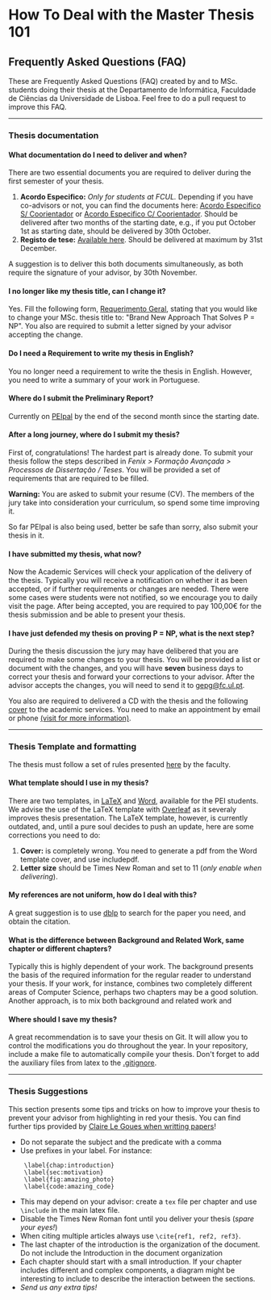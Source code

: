 # How To Deal with the Master Thesis 101 

## Frequently Asked Questions (FAQ)
These are Frequently Asked Questions (FAQ) created by and to MSc. students doing their thesis at the Departamento de Informática, Faculdade de Ciências da Universidade de Lisboa. Feel free to do a pull request to improve this FAQ.



---------------------------------------------------------------------------------------------------------------------------
### Thesis documentation

#### What documentation do I need to deliver and when?
There are two essential documents you are required to deliver during the first semester of your thesis.
1. **Acordo Especifico:** *Only for students at FCUL.* Depending if you have co-advisors or not, you can find the documents here: [Acordo Especifico S/ Coorientador]() or [Acordo Especifico C/ Coorientador](). Should be delivered after two months of the starting date, e.g., if you put October 1st as starting date, should be delivered by 30th October. 
2. **Registo de tese:** [Available here](https://ciencias.ulisboa.pt/sites/default/files/fcul/unidservico/ua/documentacao/Impresso_registo_2ciclo.pdf). Should be delivered at maximum by 31st December.

A suggestion is to deliver this both documents simultaneously, as both require the signature of your advisor, by 30th November.

#### I no longer like my thesis title, can I change it?
Yes. Fill the following form, [Requerimento Geral](https://ciencias.ulisboa.pt/sites/default/files/fcul/unidservico/ua/documentacao/Requerimento_Geral_form.pdf), stating that you would like to change your MSc. thesis title to: "Brand New Approach That Solves P = NP". You also are required to submit a letter signed by your advisor accepting the change.

#### Do I need a Requirement to write my thesis in English?
You no longer need a requirement to write the thesis in English. However, you need to write a summary of your work in Portuguese.

#### Where do I submit the Preliminary Report?
Currently on [PEIpal](peipal.di.fc.ul.pt/) by the end of the second month since the starting date.

#### After a long journey, where do I submit my thesis?
First of, congratulations! The hardest part is already done. To submit your thesis follow the steps described in **Fenix >* Formação Avançada > Processos de Dissertação / Teses*. You will be provided a set of requirements that are required to be filled. 

**Warning:** You are asked to submit your resume (CV). The members of the jury take into consideration your curriculum, so spend some time improving it.

So far PEIpal is also being used, better be safe than sorry, also submit your thesis in it.

#### I have submitted my thesis, what now?
Now the Academic Services will check your application of the delivery of the thesis. Typically you will receive a notification on whether it as been accepted, or if further requirements or changes are needed. There were some cases were students were not notified, so we encourage you to daily visit the page. After being accepted, you are required to pay 100,00€ for the thesis submission and be able to present your thesis.

#### I have just defended my thesis on proving P = NP, what is the next step?
During the thesis discussion the jury may have delibered that you are required to make some changes to your thesis.
You will be provided a list or document with the changes, and you will have **seven** business days to correct your thesis and forward your corrections to your advisor. After the advisor accepts the changes, you will need to send it to gepg@fc.ul.pt.

You also are required to delivered a CD with the thesis and the following [cover]() to the academic services. You need to make an appointment by email or phone [(visit for more information)](https://ciencias.ulisboa.pt/pt/horarios-de-atendimento-covid).



---------------------------------------------------------------------------------------------------------------------------
### Thesis Template and formatting

The thesis must follow a set of rules presented [here](https://ciencias.ulisboa.pt/sites/default/files/fcul/unidservico/ua/documentacao/2ciclo/normas_escrita_trabalho_final.pdf) by the faculty.

#### What template should I use in my thesis?
There are two templates, in [LaTeX]() and [Word](), available for the PEI students. We advise the use of the LaTeX template with [Overleaf](overleaf.com/) as it severaly improves thesis presentation. The LaTeX template, however, is currently outdated, and, until a pure soul decides to push an update, here are some corrections you need to do:

1. **Cover:** is completely wrong. You need to generate a pdf from the Word template cover, and use includepdf.
2. **Letter size** should be Times New Roman and set to 11 (*only enable when delivering*).

#### My references are not uniform, how do I deal with this?
A great suggestion is to use [dblp](https://dblp.org/) to search for the paper you need, and obtain the citation.

#### What is the difference between Background and Related Work, same chapter or different chapters?
Typically this is highly dependent of your work. The background presents the basis of the required information for the regular reader to understand your thesis. If your work, for instance, combines two completely different areas of Computer Science, perhaps two chapters may be a good solution. Another approach, is to mix both background and related work and 

#### Where should I save my thesis?
A great recommendation is to save your thesis on Git. It will allow you to control the modifications you do throughout the year. In your repository, include a make file to automatically compile your thesis. Don't forget to add the auxiliary files from latex to the [.gitignore](https://github.com/github/gitignore/blob/master/TeX.gitignore).



---------------------------------------------------------------------------------------------------------------------------
### Thesis Suggestions

This section presents some tips and tricks on how to improve your thesis to prevent your advisor from highlighting in red your thesis. You can find further tips provided by [Claire Le Goues when writting papers](https://clairelegoues.com/2016/08/23/things-i-keep-repeating-about-writing/)!

- Do not separate the subject and the predicate with a comma 
- Use prefixes in your label. For instance:  
   ```
    \label{chap:introduction} 
    \label{sec:motivation} 
    \label{fig:amazing_photo} 
    \label{code:amazing_code}
    ```
- This may depend on your advisor: create a `tex` file per chapter and use `\include` in the main latex file. 
- Disable the Times New Roman font until you deliver your thesis (*spare your eyes!*)
- When citing multiple articles always use `\cite{ref1, ref2, ref3}`.
- The last chapter of the introduction is the organization of the document. Do not include the Introduction in the document organization
- Each chapter should start with a small introduction. If your chapter includes different and complex components, a diagram might be interesting to include to describe the interaction between the sections.
- *Send us any extra tips!*
